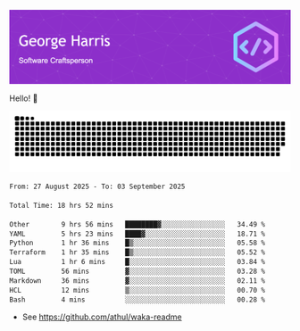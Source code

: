 ![img](./assets/github-header.png)

Hello! :wave:

<div align="center">
  <img  src="https://raw.githubusercontent.com/1999AZZAR/1999AZZAR/readme/resources/grid-snake.svg" alt="snake" />
</div>

<!--START_SECTION:waka-->

```txt
From: 27 August 2025 - To: 03 September 2025

Total Time: 18 hrs 52 mins

Other        9 hrs 56 mins   ████████▓░░░░░░░░░░░░░░░░   34.49 %
YAML         5 hrs 23 mins   ████▓░░░░░░░░░░░░░░░░░░░░   18.71 %
Python       1 hr 36 mins    █▒░░░░░░░░░░░░░░░░░░░░░░░   05.58 %
Terraform    1 hr 35 mins    █▒░░░░░░░░░░░░░░░░░░░░░░░   05.52 %
Lua          1 hr 6 mins     █░░░░░░░░░░░░░░░░░░░░░░░░   03.84 %
TOML         56 mins         ▓░░░░░░░░░░░░░░░░░░░░░░░░   03.28 %
Markdown     36 mins         ▓░░░░░░░░░░░░░░░░░░░░░░░░   02.11 %
HCL          12 mins         ▒░░░░░░░░░░░░░░░░░░░░░░░░   00.70 %
Bash         4 mins          ░░░░░░░░░░░░░░░░░░░░░░░░░   00.28 %
```

<!--END_SECTION:waka-->

- See <https://github.com/athul/waka-readme>
